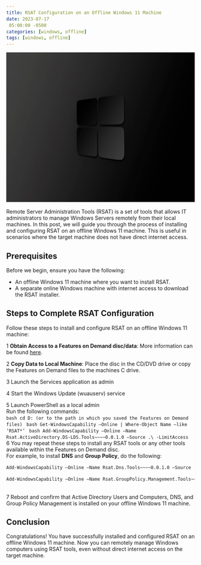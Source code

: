 ```yaml
---
title: RSAT Configuration on an Offline Windows 11 Machine
date: 2023-07-17
 05:00:00 -0500
categories: [windows, offline]
tags: [windows, offline]
---
```


<img src="/assets/img/posts/2023/rsat_offline_installation/rsat_offline_installation.jpg" alt="RSAT Installation & Configuration on an Offline Windows 11 Machine" style="height:400px; width:600px;" />


Remote Server Administration Tools (RSAT) is a set of tools that allows IT administrators to manage Windows Servers remotely from their local machines. In this  post, we will guide you through the process of installing and configuring RSAT on an offline Windows 11 machine. This is useful in scenarios where the target machine does not have direct internet access.

## Prerequisites

Before we begin, ensure you have the following:

- An offline Windows 11 machine where you want to install RSAT.
- A separate online Windows machine with internet access to download the RSAT installer.

## Steps to Complete RSAT Configuration

Follow these steps to install and configure RSAT on an offline Windows 11 machine:

1 **Obtain Access to a Features on Demand disc/data**: More information can be found
[here](https://learn.microsoft.com/en-us/windows-hardware/manufacture/desktop/features-on-demand-v2--capabilities?view=windows-11).<br>

2 **Copy Data to Local Machine**: Place the disc in the CD/DVD drive or copy the Features on Demand files to the machines C drive. <br>

3 Launch the Services application as admin<br>

4 Start the Windows Update (wuauserv) service<br>

5 Launch PowerShell as a local admin<br>
        Run the following commands:<br>
        ```bash
        cd D: (or to the path in which you saved the Features on Demand files)
        ```
        ```bash
        Get-WindowsCapability –Online | Where-Object Name –like ‘RSAT*’
        ```
        ```bash
        Add-WindowsCapability –Online –Name Rsat.ActiveDirectory.DS-LDS.Tools~~~~0.0.1.0 –Source .\ -LimitAccess
        ```
<br>
6 You may repeat these steps to install any RSAT tools or any other tools available within the Features on Demand disc.<br>
        For example, to install **DNS** and **Group Policy**, do the following:<br>
        
```bash
Add-WindowsCapability –Online –Name Rsat.Dns.Tools~~~~0.0.1.0 –Source .\ -LimitAccess
```
```bash
Add-WindowsCapability –Online –Name Rsat.GroupPolicy.Management.Tools~~~~0.0.1.0 –Source .\ -LimitAccess
```
<br>
7 Reboot and confirm that Active Directory Users and Computers, DNS, and Group Policy Management is installed on your offline Windows 11 machine.<br>

## Conclusion

Congratulations! You have successfully installed and configured RSAT on an offline Windows 11 machine. Now you can remotely manage Windows computers using RSAT tools, even without direct internet access on the target machine.
